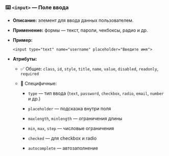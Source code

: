 ### ⌨️ `<input>` — Поле ввода

- **Описание:** элемент для ввода данных пользователем.
    
- **Применение:** формы — текст, пароли, чекбоксы, радио и др.
    
- **Пример:**
    
    `<input type="text" name="username" placeholder="Введите имя">`
    
- **Атрибуты:**
    
    - ✅ Общие: `class`, `id`, `style`, `title`, `name`, `value`, `disabled`, `readonly`, `required`
        
    - 🔸 Специфичные:
        
        - `type` — тип ввода (`text`, `password`, `checkbox`, `radio`, `email`, `number` и др.)
            
        - `placeholder` — подсказка внутри поля
            
        - `maxlength`, `minlength` — ограничения длины
            
        - `min`, `max`, `step` — числовые ограничения
            
        - `checked` — для checkbox и radio
            
        - `autocomplete` — автозаполнение